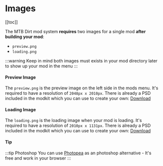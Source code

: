 # Images

[[toc]]

The MTB Dirt mod system **requires** two images for a single mod **after building your mod**:

- `preview.png`
- `loading.png`

:::warning
Keep in mind both images must exists in your mod directory later to show up your mod in the menu
:::

#### Preview Image

The `preview.png` is the preview image on the left side in the mods menu. 
It's required to have a resolution of `2048px x 2010px`.
There is already a PSD included in the modkit which you can use to create your own: [Download](https://github.com/mtb-game/modkit/raw/main/Image/Preview.psd)

#### Loading Image

The `loading.png` is the loading image when your mod is loading.
It's required to have a resolution of `2010px x 1131px`.
There is already a PSD included in the modkit which you can use to create your own: [Download](https://github.com/mtb-game/modkit/raw/main/Image/Loading.psd)

#### Tip

:::tip Photoshop
You can use [Photopea](https://www.photopea.com/) as an photoshop alternative - It's free and work in your browser
:::  




